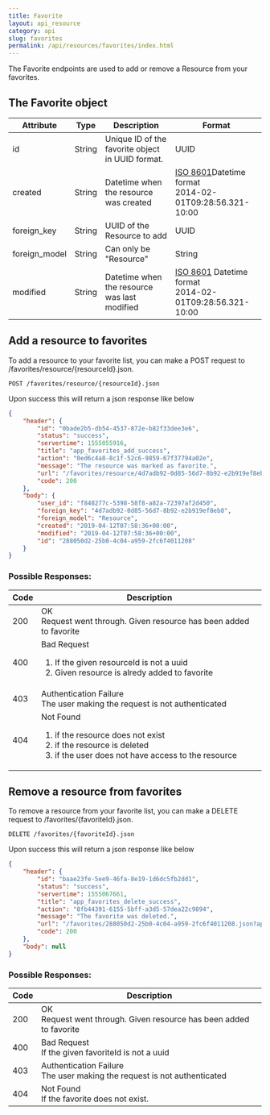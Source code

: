 ```yaml
---
title: Favorite
layout: api_resource
category: api
slug: favorites
permalink: /api/resources/favorites/index.html
---
```


The Favorite endpoints are used to add or remove a Resource from your favorites.


## The Favorite object

<table class="table-parameters">
    <thead>
        <tr>
            <th>
                Attribute
            </th>
            <th>
                Type
            </th>
            <th>
                Description
            </th>
            <th>
                Format
            </th>
        </tr>
    </thead>
    <tbody>
        <tr>
            <td>
                id
            </td>
            <td>
                String
            </td>
            <td>
                Unique ID of the favorite object in UUID format.
            </td>
            <td>
                UUID
            </td>
        </tr>
        <tr>
            <td>
                created
            </td>
            <td>
                String
            </td>
            <td>
                Datetime when the resource was created
            </td>
            <td>
                <a href="https://en.wikipedia.org/wiki/ISO_8601&amp;sa=D&amp;ust=1554900189888000">ISO
                            8601</a>Datetime format<br/>
                2014-02-01T09:28:56.321-10:00
            </td>
        </tr>
        <tr>
            <td>
                foreign_key
            </td>
            <td>
                String
            </td>
            <td>
                UUID of the Resource to add
            </td>
            <td>
                UUID
            </td>
        </tr>
        <tr>
            <td>
                foreign_model
            </td>
            <td>
                String
            </td>
            <td>
                Can only be "Resource"
            </td>
            <td>
                String
            </td>
        </tr>
        <tr>
            <td>
                modified
            </td>
            <td>
                String
            </td>
            <td>
                Datetime when the resource was last modified
            </td>
            <td>
                <a
                            href="https://en.wikipedia.org/wiki/ISO_8601&amp;sa=D&amp;ust=1554900189897000">ISO
                            8601</a>&nbsp;Datetime format<br/>
                2014-02-01T09:28:56.321-10:00
            </td>
        </tr>
    </tbody>
</table>

## Add a resource to favorites

To add a resource to your favorite list, you can make a POST request to /favorites/resource/{resourceId}.json.

```
POST /favorites/resource/{resourceId}.json
```

Upon success this will return a json response like below

```json
{
    "header": {
        "id": "0bade2b5-db54-4537-872e-b82f33dee3e6",
        "status": "success",
        "servertime": 1555055916,
        "title": "app_favorites_add_success",
        "action": "0ed6c4a8-8c1f-52c6-9859-67f37794a02e",
        "message": "The resource was marked as favorite.",
        "url": "/favorites/resource/4d7adb92-0d85-56d7-8b92-e2b919ef8eb8.json?api-version=v2",
        "code": 200
    },
    "body": {
        "user_id": "f848277c-5398-58f8-a82a-72397af2d450",
        "foreign_key": "4d7adb92-0d85-56d7-8b92-e2b919ef8eb8",
        "foreign_model": "Resource",
        "created": "2019-04-12T07:58:36+00:00",
        "modified": "2019-04-12T07:58:36+00:00",
        "id": "288050d2-25b0-4c04-a959-2fc6f4011208"
    }
}
```

### Possible Responses:


<table class="table-parameters">
    <thead>
        <tr>
            <th>Code</th>
            <th>Description</th>
        </tr>
    </thead>
    <tbody>
        <tr>
            <td>200</td>
            <td>OK<br/>
            Request went through. Given resource has been added to favorite</td>
        </tr>
        <tr>
            <td>400</td>
            <td>Bad Request<br/>
                <ol>
                    <li>If the given resourceId is not a uuid</li>
                    <li>Given resource is alredy added to favorite</li>
                </ol>
            </td>
        </tr>
        <tr>
            <td>403</td>
            <td>Authentication Failure<br/>
            The user making the request is not authenticated</td>
        </tr>
        <tr>
            <td>404</td>
            <td>Not Found
                <ol>
                    <li>if the resource does not exist</li>
                    <li>if the resource is deleted</li>
                    <li>if the user does not have access to the resource</li>
                </ol>
            </td>
        </tr>
    </tbody>
</table>

## Remove a resource from favorites

To remove a resource from your favorite list, you can make a DELETE request to /favorites/{favoriteId}.json.

```
DELETE /favorites/{favoriteId}.json
```

Upon success this will return a json response like below

```json
{
    "header": {
        "id": "baae23fe-5ee9-46fa-8e19-1d6dc5fb2dd1",
        "status": "success",
        "servertime": 1555067661,
        "title": "app_favorites_delete_success",
        "action": "8fb44391-6155-5bff-a3d5-57dea22c9894",
        "message": "The favorite was deleted.",
        "url": "/favorites/288050d2-25b0-4c04-a959-2fc6f4011208.json?api-version=v2",
        "code": 200
    },
    "body": null
}
```

### Possible Responses:


<table class="table-parameters">
    <thead>
        <tr>
            <th>Code</th>
            <th>Description</th>
        </tr>
    </thead>
    <tbody>
        <tr>
            <td>200</td>
            <td>OK<br/>
            Request went through. Given resource has been added to favorite</td>
        </tr>
        <tr>
            <td>400</td>
            <td>Bad Request<br/>
                If the given favoriteId is not a uuid
            </td>
        </tr>
        <tr>
            <td>403</td>
            <td>Authentication Failure<br/>
            The user making the request is not authenticated</td>
        </tr>
        <tr>
            <td>404</td>
            <td>Not Found<br/>
                If the favorite does not exist.
            </td>
        </tr>
    </tbody>
</table>
